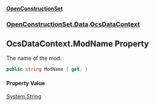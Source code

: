 #### [OpenConstructionSet](index.md 'index')
### [OpenConstructionSet.Data](index.md#OpenConstructionSet_Data 'OpenConstructionSet.Data').[OcsDataContext](3CnFB+gVLALvXc7mqWGM8Q.md 'OpenConstructionSet.Data.OcsDataContext')
## OcsDataContext.ModName Property
The name of the mod.  
```csharp
public string ModName { get; }
```
#### Property Value
[System.String](https://docs.microsoft.com/en-us/dotnet/api/System.String 'System.String')
